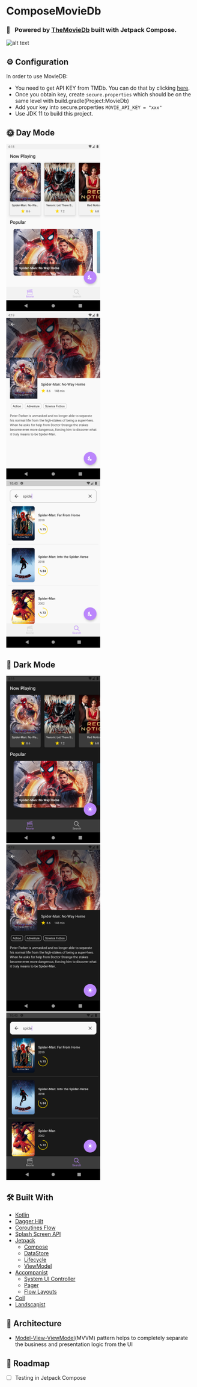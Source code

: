 # ComposeMovieDb

### 💫 &nbsp; Powered by [TheMovieDb](https://www.themoviedb.org) built with Jetpack Compose.

![alt text](https://cdn-images-1.medium.com/max/1200/1*vIR7iO-1GnY2xYxL6NiYkw.png)

## ⚙️ Configuration

In order to use MovieDB:
- You need to get API KEY from TMDb. You can do that by clicking [here](https://www.themoviedb.org/signup).
- Once you obtain key, create `secure.properties` which should be on the same level with build.gradle(Project:MovieDb)
- Add your key into secure.properties `MOVIE_API_KEY = "xxx" `
- Use JDK 11 to build this project.

## 🌞 Day Mode

<img src="/art/movie_screen_light.png" width="250" /> &nbsp;&nbsp;&nbsp; <img src="/art/movie_detail_light.png" width="250" /> &nbsp;&nbsp;&nbsp; <img src="/art/search_list_light.png" width="250" />

## 🌚 Dark Mode

<img src="/art/movie_screen_dark.png" width="250" /> &nbsp;&nbsp;&nbsp; <img src="/art/movie_detail_dark.png" width="250" /> &nbsp;&nbsp;&nbsp; <img src="/art/search_list_dark.png" width="250" />

## 🛠 Built With

- [Kotlin](https://kotlinlang.org)
- [Dagger Hilt](https://dagger.dev/hilt/)
- [Coroutines Flow](https://kotlinlang.org/docs/reference/coroutines/flow.html)
- [Splash Screen API](https://developer.android.com/guide/topics/ui/splash-screen/migrate)
- [Jetpack](https://developer.android.com/jetpack?gclid=CjwKCAiA25v_BRBNEiwAZb4-ZRLrSzIFlpm0NDTFGSuapyosjuVKi0AVLXGgVqSwqe46gejCg31LvRoCAwIQAvD_BwE&gclsrc=aw.ds)
    * [Compose](https://developer.android.com/jetpack/compose)
    * [DataStore](https://developer.android.com/topic/libraries/architecture/datastore)
    * [Lifecycle](https://developer.android.com/topic/libraries/architecture/lifecycle)
    * [ViewModel](https://developer.android.com/topic/libraries/architecture/viewmodel)
- [Accompanist](https://google.github.io/accompanist/)
    * [System UI Controller](https://google.github.io/accompanist/systemuicontroller/)
    * [Pager](https://google.github.io/accompanist/pager/)
    * [Flow Layouts](https://google.github.io/accompanist/flowlayout/)
- [Coil](https://github.com/coil-kt/coil)
- [Landscapist](https://github.com/skydoves/Landscapist)

## 🗼 Architecture

- [Model-View-ViewModel](https://en.wikipedia.org/wiki/Model–view–viewmodel)(MVVM) pattern helps to completely separate the business and presentation logic from the UI    

## 🎯 Roadmap
- [ ] Testing in Jetpack Compose
